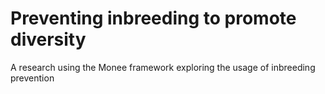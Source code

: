 # Preventing inbreeding to promote diversity

A research using the Monee framework exploring the usage of inbreeding prevention
